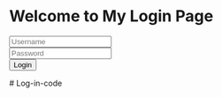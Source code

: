 <!DOCTYPE html>
<html>
<head>
  <title>Login Page</title>
  <link rel="stylesheet" href="style.css">
</head>
<body>
  <h1>Welcome to My Login Page</h1>
  <form>
    <input type="text" placeholder="Username"><br>
    <input type="password" placeholder="Password"><br>
    <button type="submit">Login</button>
  </form>
</body>
</html># Log-in-code
